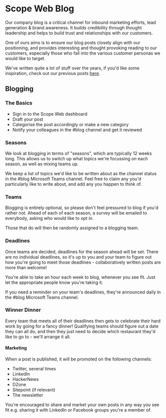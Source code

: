 # Scope Web Blog

Our company blog is a critical channel for inbound marketing efforts, lead generation & brand awareness. It builds credibility through thought leadership and helps to build trust and relationships with our customers.

One of ours aims is to ensure our blog posts closely align with our positioning, and provides interesting and thought provoking reading to our customers, especially those who fall into the various customer personas we would like to target.

We've written quite a lot of stuff over the years, if you'd like some inspiration, check out our previous posts [here](https://www.scopeweb.nyc/blog/).

## Blogging

### The Basics
- Sign in to the Scope Web dashboard
- Draft your post
- Categorise the post accordingly or make a new category
- Notify your colleagues in the #blog channel and get it reviewed

### Seasons
We look at blogging in terms of "seasons", which are typically 12 weeks long. This allows us to switch up what topics we're focussing on each season, as well as mixing teams up.

We keep a list of topics we'd like to be written about as the channel status in the #blog Microsoft Teams channel. Feel free to claim any you'd particularly like to write about, and add any you happen to think of.

### Teams
Blogging is entirely optional, so please don't feel pressured to blog if you'd rather not. Ahead of each of each season, a survey will be emailed to everybody, asking who would like to opt in.

Those that do will then be randomly assigned to a blogging team.

### Deadlines
Once teams are decided, deadlines for the season ahead will be set. There are no individual deadlines, so it's up to you and your team to figure out how you're going to meet those deadlines - collaboratively written posts are more than welcome!

You're able to take an hour each week to blog, whenever you see fit. Just let the appropriate people know you're taking it.

If you need a reminder on your team's deadlines, they're announced daily in the #blog Microsoft Teams channel.

### Winner Dinner
Every team that meets all of their deadlines then gets to celebrate their hard work by going for a fancy dinner! Qualifying teams should figure out a date they can all do, and then they just need to decide which restaurant they'd like to go to - we'll arrange it all.

#### Marketing
When a post is published, it will be promoted on the following channels:

- Twitter, several times
- LinkedIn
- HackerNews
- DZone
- Sitepoint (if relevant)
- The newsletter

You're encouraged to share and market your own posts in any way you see fit e.g. sharing it with LinkedIn or Facebook groups you're a member of.